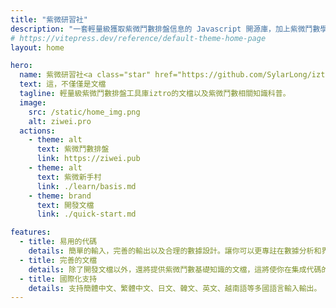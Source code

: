 ```yaml
---
title: "紫微研習社"
description: "一套輕量級獲取紫微鬥數排盤信息的 Javascript 開源庫，加上紫微鬥數學習和知識科普，打造一個適合大家的學習和使用紫微鬥數的專業平臺。"
# https://vitepress.dev/reference/default-theme-home-page
layout: home

hero:
  name: 紫微研習社<a class="star" href="https://github.com/SylarLong/iztro" target="_blank"><img src="https://img.shields.io/github/stars/sylarlong/iztro.svg?style=social&label=Star" alt="iztro" /></a>
  text: 這，不僅僅是文檔
  tagline: 輕量級紫微鬥數排盤工具庫iztro的文檔以及紫微鬥數相關知識科普。
  image:
    src: /static/home_img.png
    alt: ziwei.pro
  actions:
    - theme: alt
      text: 紫微鬥數排盤
      link: https://ziwei.pub
    - theme: alt
      text: 紫微新手村
      link: ./learn/basis.md
    - theme: brand
      text: 開發文檔
      link: ./quick-start.md

features:
  - title: 易用的代碼
    details: 簡單的輸入，完善的輸出以及合理的數據設計。讓你可以更專註在數據分析和界面設計上。
  - title: 完善的文檔
    details: 除了開發文檔以外，還將提供紫微鬥數基礎知識的文檔，這將使你在集成代碼的時候如虎添翼。
  - title: 國際化支持
    details: 支持簡體中文、繁體中文、日文、韓文、英文、越南語等多國語言輸入輸出。
---
```

